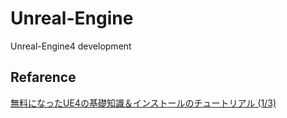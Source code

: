 # Unreal-Engine
Unreal-Engine4 development

## Refarence
[無料になったUE4の基礎知識＆インストールのチュートリアル (1/3)](http://www.atmarkit.co.jp/ait/articles/1505/28/news023.html)
